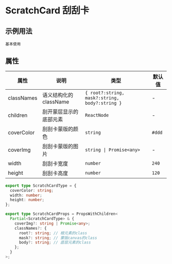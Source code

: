 # ScratchCard 刮刮卡

## 示例用法

<code src="./demo/demo1.tsx">基本使用</code>

## 属性

| 属性       | 说明                   | 类型                                           | 默认值 |
| ---------- | ---------------------- | ---------------------------------------------- | ------ |
| classNames | 语义结构化的 className | `{ root?:string, mask?:string, body?:string }` | -      |
| children   | 刮开蒙层显示的底部元素 | `ReactNode`                                    | -      |
| coverColor | 刮刮卡蒙版的颜色       | `string`                                       | `#ddd` |
| coverImg   | 刮刮卡蒙版的图片       | `string \| Promise<any>`                       | -      |
| width      | 刮刮卡宽度             | `number`                                       | `240`  |
| height     | 刮刮卡高度             | `number`                                       | `120`  |

```ts
export type ScratchCardType = {
  coverColor: string;
  width: number;
  height: number;
};

export type ScratchCardProps = PropsWithChildren<
  Partial<ScratchCardType> & {
    coverImg?: string | Promise<any>;
    classNames?: {
      root?: string; // 根元素的class
      mask?: string; // 蒙版canvas的class
      body?: string; // 底层元素的class
    };
  }
>;
```
